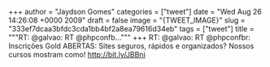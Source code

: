 
+++
author = "Jaydson Gomes"
categories = ["tweet"]
date = "Wed Aug 26 14:26:08 +0000 2009"
draft = false
image = "{TWEET_IMAGE}"
slug = "333ef7dcaa3bfdc3cda1bb4bf2a8ea79616d34eb"
tags = ["tweet"]
title = """RT: @galvao: RT @phpconfb..."""
+++
RT: @galvao: RT @phpconfbr: Inscrições Gold ABERTAS: Sites seguros, rápidos e organizados? Nossos cursos mostram como! http://bit.ly/JBBni
